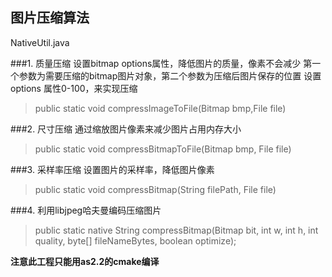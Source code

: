 ## 图片压缩算法
NativeUtil.java

###1. 质量压缩
 设置bitmap options属性，降低图片的质量，像素不会减少
 第一个参数为需要压缩的bitmap图片对象，第二个参数为压缩后图片保存的位置
 设置options 属性0-100，来实现压缩
> public static void compressImageToFile(Bitmap bmp,File file)

###2. 尺寸压缩
 通过缩放图片像素来减少图片占用内存大小
 >public static void compressBitmapToFile(Bitmap bmp, File file)
 
###3. 采样率压缩
 设置图片的采样率，降低图片像素
 > public static void compressBitmap(String filePath, File file)
 
###4. 利用libjpeg哈夫曼编码压缩图片
 >  public static native String compressBitmap(Bitmap bit, int w, int h, int quality, byte[] fileNameBytes,
  	                                                boolean optimize);

**注意此工程只能用as2.2的cmake编译**
